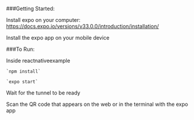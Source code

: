 ###Getting Started:

Install expo on your computer: https://docs.expo.io/versions/v33.0.0/introduction/installation/

Install the expo app on your mobile device

###To Run:

Inside reactnativeexample

	`npm install`

	`expo start`

Wait for the tunnel to be ready

Scan the QR code that appears on the web or in the terminal with the expo app
